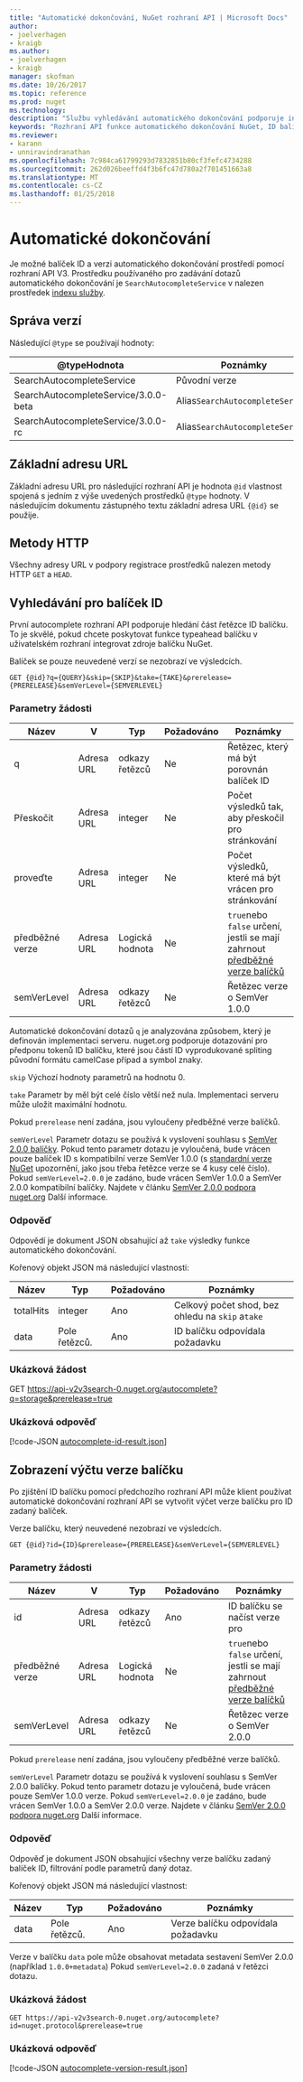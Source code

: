 ```yaml
---
title: "Automatické dokončování, NuGet rozhraní API | Microsoft Docs"
author:
- joelverhagen
- kraigb
ms.author:
- joelverhagen
- kraigb
manager: skofman
ms.date: 10/26/2017
ms.topic: reference
ms.prod: nuget
ms.technology: 
description: "Službu vyhledávání automatického dokončování podporuje interaktivní zjišťování ID balíčku a verze."
keywords: "Rozhraní API funkce automatického dokončování NuGet, ID balíčku NuGet vyhledávání, ID balíčku dílčí řetězec"
ms.reviewer:
- karann
- unniravindranathan
ms.openlocfilehash: 7c984ca61799293d7832851b80cf3fefc4734288
ms.sourcegitcommit: 262d026beeffd4f3b6fc47d780a2f701451663a8
ms.translationtype: MT
ms.contentlocale: cs-CZ
ms.lasthandoff: 01/25/2018
---
```

# <a name="autocomplete"></a>Automatické dokončování

Je možné balíček ID a verzi automatického dokončování prostředí pomocí rozhraní API V3. Prostředku používaného pro zadávání dotazů automatického dokončování je `SearchAutocompleteService` v nalezen prostředek [indexu služby](service-index.md).

## <a name="versioning"></a>Správa verzí

Následující `@type` se používají hodnoty:

@typeHodnota                          | Poznámky
------------------------------------ | -----
SearchAutocompleteService            | Původní verze
SearchAutocompleteService/3.0.0-beta | Alias`SearchAutocompleteService`
SearchAutocompleteService/3.0.0-rc   | Alias`SearchAutocompleteService`

## <a name="base-url"></a>Základní adresu URL

Základní adresu URL pro následující rozhraní API je hodnota `@id` vlastnost spojená s jedním z výše uvedených prostředků `@type` hodnoty. V následujícím dokumentu zástupného textu základní adresa URL `{@id}` se použije.

## <a name="http-methods"></a>Metody HTTP

Všechny adresy URL v podpory registrace prostředků nalezen metody HTTP `GET` a `HEAD`.

## <a name="search-for-package-ids"></a>Vyhledávání pro balíček ID

První autocomplete rozhraní API podporuje hledání část řetězce ID balíčku. To je skvělé, pokud chcete poskytovat funkce typeahead balíčku v uživatelském rozhraní integrovat zdroje balíčku NuGet.

Balíček se pouze neuvedené verzí se nezobrazí ve výsledcích.

    GET {@id}?q={QUERY}&skip={SKIP}&take={TAKE}&prerelease={PRERELEASE}&semVerLevel={SEMVERLEVEL}

### <a name="request-parameters"></a>Parametry žádosti

Název        | V     | Typ    | Požadováno | Poznámky
----------- | ------ | ------- | -------- | -----
q           | Adresa URL    | odkazy řetězců  | Ne       | Řetězec, který má být porovnán balíček ID
Přeskočit        | Adresa URL    | integer | Ne       | Počet výsledků tak, aby přeskočil pro stránkování
proveďte        | Adresa URL    | integer | Ne       | Počet výsledků, které má být vrácen pro stránkování
předběžné verze  | Adresa URL    | Logická hodnota | Ne       | `true`nebo `false` určení, jestli se mají zahrnout [předběžné verze balíčků](../create-packages/prerelease-packages.md)
semVerLevel | Adresa URL    | odkazy řetězců  | Ne       | Řetězec verze o SemVer 1.0.0 

Automatické dokončování dotazů `q` je analyzována způsobem, který je definován implementaci serveru. nuget.org podporuje dotazování pro předponu tokenů ID balíčku, které jsou částí ID vyprodukované spliting původní formátu camelCase případ a symbol znaky.

`skip` Výchozí hodnoty parametrů na hodnotu 0.

`take` Parametr by měl být celé číslo větší než nula. Implementaci serveru může uložit maximální hodnotu.

Pokud `prerelease` není zadána, jsou vyloučeny předběžné verze balíčků.

`semVerLevel` Parametr dotazu se používá k vyslovení souhlasu s [SemVer 2.0.0 balíčky](https://github.com/NuGet/Home/wiki/SemVer2-support-for-nuget.org-%28server-side%29#identifying-semver-v200-packages).
Pokud tento parametr dotazu je vyloučená, bude vrácen pouze balíček ID s kompatibilní verze SemVer 1.0.0 (s [standardní verze NuGet](../reference/package-versioning.md) upozornění, jako jsou třeba řetězce verze se 4 kusy celé číslo).
Pokud `semVerLevel=2.0.0` je zadáno, bude vrácen SemVer 1.0.0 a SemVer 2.0.0 kompatibilní balíčky. Najdete v článku [SemVer 2.0.0 podpora nuget.org](https://github.com/NuGet/Home/wiki/SemVer2-support-for-nuget.org-%28server-side%29) Další informace.

### <a name="response"></a>Odpověď

Odpovědí je dokument JSON obsahující až `take` výsledky funkce automatického dokončování.

Kořenový objekt JSON má následující vlastnosti:

Název      | Typ             | Požadováno | Poznámky
--------- | ---------------- | -------- | -----
totalHits | integer          | Ano      | Celkový počet shod, bez ohledu na `skip` a`take`
data      | Pole řetězců. | Ano      | ID balíčku odpovídala požadavku

### <a name="sample-request"></a>Ukázková žádost

GET https://api-v2v3search-0.nuget.org/autocomplete?q=storage&prerelease=true

### <a name="sample-response"></a>Ukázková odpověď

[!code-JSON [autocomplete-id-result.json](./_data/autocomplete-id-result.json)]

## <a name="enumerate-package-versions"></a>Zobrazení výčtu verze balíčku

Po zjištění ID balíčku pomocí předchozího rozhraní API může klient používat automatické dokončování rozhraní API se vytvořit výčet verze balíčku pro ID zadaný balíček.

Verze balíčku, který neuvedené nezobrazí ve výsledcích.

    GET {@id}?id={ID}&prerelease={PRERELEASE}&semVerLevel={SEMVERLEVEL}

### <a name="request-parameters"></a>Parametry žádosti

Název        | V     | Typ    | Požadováno | Poznámky
----------- | ------ | ------- | -------- | -----
id          | Adresa URL    | odkazy řetězců  | Ano      | ID balíčku se načíst verze pro
předběžné verze  | Adresa URL    | Logická hodnota | Ne       | `true`nebo `false` určení, jestli se mají zahrnout [předběžné verze balíčků](../create-packages/prerelease-packages.md)
semVerLevel | Adresa URL    | odkazy řetězců  | Ne       | Řetězec verze o SemVer 2.0.0 

Pokud `prerelease` není zadána, jsou vyloučeny předběžné verze balíčků.

`semVerLevel` Parametr dotazu se používá k vyslovení souhlasu s SemVer 2.0.0 balíčky. Pokud tento parametr dotazu je vyloučená, bude vrácen pouze SemVer 1.0.0 verze. Pokud `semVerLevel=2.0.0` je zadáno, bude vrácen SemVer 1.0.0 a SemVer 2.0.0 verze. Najdete v článku [SemVer 2.0.0 podpora nuget.org](https://github.com/NuGet/Home/wiki/SemVer2-support-for-nuget.org-%28server-side%29) Další informace.

### <a name="response"></a>Odpověď

Odpověď je dokument JSON obsahující všechny verze balíčku zadaný balíček ID, filtrování podle parametrů daný dotaz.

Kořenový objekt JSON má následující vlastnost:

Název      | Typ             | Požadováno | Poznámky
--------- | ---------------- | -------- | -----
data      | Pole řetězců. | Ano      | Verze balíčku odpovídala požadavku

Verze v balíčku `data` pole může obsahovat metadata sestavení SemVer 2.0.0 (například `1.0.0+metadata`) Pokud `semVerLevel=2.0.0` zadaná v řetězci dotazu.

### <a name="sample-request"></a>Ukázková žádost

    GET https://api-v2v3search-0.nuget.org/autocomplete?id=nuget.protocol&prerelease=true

### <a name="sample-response"></a>Ukázková odpověď

[!code-JSON [autocomplete-version-result.json](./_data/autocomplete-version-result.json)]
